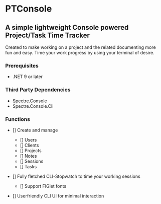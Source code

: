 ﻿# PTConsole
## A simple lightweight Console powered Project/Task Time Tracker

Created to make working on a project and the related documenting more fun and easy. Time your work progress by using your terminal of desire.

### Prerequisites
- .NET 9 or later

### Third Party Dependencies
- Spectre.Console
- Spectre.Console.Cli

### Functions
- [] Create and manage
	- [] Users
	- [] Clients
	- [] Projects
	- [] Notes
	- [] Sessions
	- [] Tasks

- [] Fully fletched CLI-Stopwatch to time your working sessions
	- [] Support FIGlet fonts

- [] Userfriendly CLI UI for minimal interaction